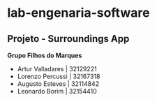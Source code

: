 # lab-engenaria-software
## Projeto - Surroundings App
**Grupo Filhos do Marques**
* Artur Valladares        | 32129221
* Lorenzo Percussi        | 32167318
* Augusto Esteves | 32114842
* Leonardo Borim | 32154410
